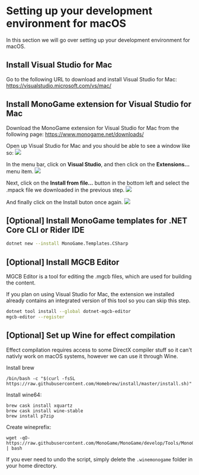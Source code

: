 # Setting up your development environment for macOS

In this section we will go over setting up your development environment for macOS.

## Install Visual Studio for Mac

Go to the following URL to download and install Visual Studio for Mac: https://visualstudio.microsoft.com/vs/mac/

## Install MonoGame extension for Visual Studio for Mac

Download the MonoGame extension for Visual Studio for Mac from the following page: https://www.monogame.net/downloads/

Open up Visual Studio for Mac and you should be able to see a window like so:
![ ](~/images/getting_started/vsmac-mg-install-1.png)

In the menu bar, click on **Visual Studio**, and then click on the **Extensions...** menu item.
![ ](~/images/getting_started/vsmac-mg-install-2.png)

Next, click on the **Install from file...** button in the bottom left and select the .mpack file we downloaded in the previous step.
![ ](~/images/getting_started/vsmac-mg-install-3.png)

And finally click on the Install buton once again.
![ ](~/images/getting_started/vsmac-mg-install-4.png)

## [Optional] Install MonoGame templates for .NET Core CLI or Rider IDE

```sh
dotnet new --install MonoGame.Templates.CSharp
```

## [Optional] Install MGCB Editor

MGCB Editor is a tool for editing the .mgcb files, which are used for building the content.

If you plan on using Visual Studio for Mac, the extension we installed already contains an integrated version of this tool so you can skip this step.

```sh
dotnet tool install --global dotnet-mgcb-editor
mgcb-editor --register
```

## [Optional] Set up Wine for effect compilation

Effect compilation requires access to some DirectX compiler stuff so it can't nativly work on macOS systems, however we can use it through Wine.

Install brew
```
/bin/bash -c "$(curl -fsSL https://raw.githubusercontent.com/Homebrew/install/master/install.sh)"
```

Install wine64:
```
brew cask install xquartz
brew cask install wine-stable
brew install p7zip
```

Create wineprefix:
```
wget -qO- https://raw.githubusercontent.com/MonoGame/MonoGame/develop/Tools/MonoGame.Effect.Compiler/mgfxc_wine_setup.sh | bash
```
If you ever need to undo the script, simply delete the `.winemonogame` folder in your home directory.
